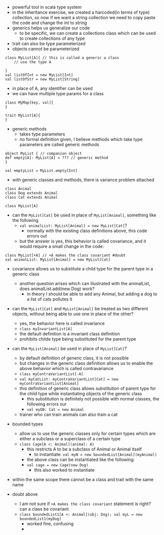 - powerful tool in scala type system
- in the inheritance exercise, we created a harcoded(in terms of type) collection, so now if we want a string collection we need to copy paste the code and change the int to string
- generics helps us generalize our code
	- to be specific, we can create a collections class which can be used to create collections of any type
- trait can also be type parameterized
- objects cannot be parameterized
```
class MyList[A]{ // this is called a generic a class
    // use the type A
    
}
val listOfInt = new MyList[Int]
val listOfStr = new MyList[String]
```
- in place of A, any identifier can be used
- we can have multiple type params for a class
```
class MyMap[key, val]{
}

trait MyList[A]{
}
```
- generic methods
	- takes type parameters
	- no formal definition given, I believe methods which take type parameters are called generic methods
```
object MyList { // companion object
def empty[A]: MyList[A] = ??? // generic method
}

val emptyList = MyList.empty[Int]
```
- with generic classes and methods, there is variance problem attached
```
class Animal
class Dog extends Animal
class Cat extends Animal

class MyList[A]
```
- can the `MyList[Cat]` be used in place of `MyList[Animal]`, something like the following
	- `val animalList: MyList[Animal] = new MyList[Cat]`?
		- normally with the existing class definitions above, this code errors out
	- but the answer is yes, this behavior is called covariance, and it would require a small change in the code:
```
class MyList[+A] // +A makes the class covariant #doubt 
val animalList: MyList[Animal] = new MyList[Cat]
```
- covariance allows us to substitute a child type for the parent type in a generic class
	- another question arises which can illustrated with the animalList, does animalList.add(new Dog) work?
		- in theory I should be able to add any Animal, but adding a dog to a list of cats pollutes it


- can the `MyList[Cat]` and `MyList[Animal]` be treated as two different objects, without being able to use one in place of the other?
	- yes, the behavior here is called invariance
	- ```class myInvariantList[A]```
	- the default definition is a invariant class definition
	- prohibits childe type being substituted for the parent type
- can the `MyList[Animal]` be used in place of `MyList[Cat]`?
	- by default definition of generic class, it is not possible
	- but changes in the generic class definition allows us to enable the above behavior which is called contravariance
	- ```class myContraVariantList[-A]```
	- ```val myCatList: myContraVariantList[Cat] = new myContraVariantList[Animal]```
	- this definition of generic class allows substitution of parent type for the child type while instantiating objects of the generic class
		- this substitution is definitely not possible with normal classes, the following errors our
		- `val myOB: Cat = new Animal`
	- trainer who can train animals can also train a cat
- bounded types
	- allow us to use the generic classes only for certain types which are either a subclass or a superclass of a certain type
	- `class Cage[A <: Animal](animal: A)`
		- this restricts A to be a subclass of Animal or Animal itself
			- to instantiate: `val myN = new boundedList[Animal](myAnimal)`
		- the above class can be instantiated like the following:
		- `val cage = new Cage(new Dog)`
			- this also worked to instantiate
- within the same scope there cannot be a class and trait with the same name

- doubt above
	- I am not sure if `+A makes the class covariant` statement is right? can a class be covariant
	- ```class boundedList1[A <: Animal](obj: Dog); val myL = new boundedList1(myDog)```
		- worked fine, confusing
		- 